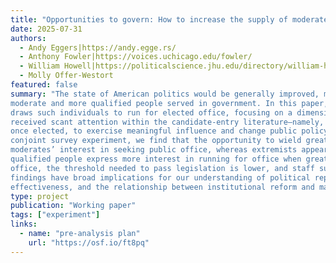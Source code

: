 ```yaml
---
title: "Opportunities to govern: How to increase the supply of moderate and competent candidates"
date: 2025-07-31
authors:
  - Andy Eggers|https://andy.egge.rs/
  - Anthony Fowler|https://voices.uchicago.edu/fowler/
  - William Howell|https://politicalscience.jhu.edu/directory/william-howell/
  - Molly Offer-Westort
featured: false
summary: "The state of American politics would be generally improved, many argue, if more
moderate and more qualified people served in government. In this paper, we investigate what
draws such individuals to run for elected office, focusing on a dimension of politics that has
received scant attention within the candidate-entry literature—namely, the ability of candidates,
once elected, to exercise meaningful influence and change public policy. In a ratings-based
conjoint survey experiment, we find that the opportunity to wield greater authority increases
moderates’ interest in seeking public office, whereas extremists appear indifferent; and that more
qualified people express more interest in running for office when greater authority is vested in an
office, the threshold needed to pass legislation is lower, and staff support is higher. These
findings have broad implications for our understanding of political representation, government
effectiveness, and the relationship between institutional reform and mass politics."
type: project
publication: "Working paper"
tags: ["experiment"]
links:
  - name: "pre-analysis plan"
    url: "https://osf.io/ft8pq"
---
```

